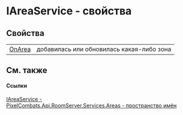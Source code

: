 # IAreaService - свойства




## Свойства
<table>
<tr>
<td><a href="fa2b711e-3e1e-2095-4fee-e3a7f2cdf68c">OnArea</a></td>
<td>добавилась или обновилась какая-либо зона</td></tr>
</table>

## См. также


#### Ссылки
<a href="7e9d3398-40fa-0aae-013e-a81cfcc39bc7">IAreaService - </a>  
<a href="6bc9ef31-50d8-8455-27b7-3bebd79f746b">PixelCombats.Api.RoomServer.Services.Areas - пространство имён</a>  
